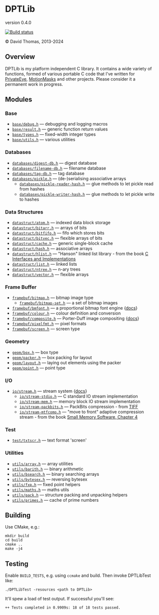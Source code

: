 DPTLib
======
version 0.4.0

[![Build status](https://github.com/dpt/DPTLib/actions/workflows/ci.yml/badge.svg)](https://github.com/dpt/DPTLib/actions)

© David Thomas, 2013-2024

Overview
--------

DPTLib is my platform independent C library. It contains a wide variety of functions, formed of various portable C code that I've written for [PrivateEye](https://github.com/dpt/PrivateEye), [MotionMasks](https://github.com/dpt/MotionMasks) and other projects. Please consider it a permanent work in progress.

Modules
-------

### Base

 * [`base/debug.h`](https://github.com/dpt/DPTLib/blob/master/include/base/debug.h) — debugging and logging macros
 * [`base/result.h`](https://github.com/dpt/DPTLib/blob/master/include/base/result.h) — generic function return values
 * [`base/types.h`](https://github.com/dpt/DPTLib/blob/master/include/base/types.h) — fixed-width integer types
 * [`base/utils.h`](https://github.com/dpt/DPTLib/blob/master/include/base/utils.h) — various utilities

### Databases

 * [`databases/digest-db.h`](https://github.com/dpt/DPTLib/blob/master/include/databases/digest-db.h) — digest database
 * [`databases/filename-db.h`](https://github.com/dpt/DPTLib/blob/master/include/databases/filename-db.h) — filename database
 * [`databases/tag-db.h`](https://github.com/dpt/DPTLib/blob/master/include/databases/tag-db.h) — tag database
 * [`databases/pickle.h`](https://github.com/dpt/DPTLib/blob/master/include/databases/pickle.h) — (de-)serialising associative arrays
   * [`databases/pickle-reader-hash.h`](https://github.com/dpt/DPTLib/blob/master/include/databases/pickle-reader-hash.h) — glue methods to let pickle read from hashes
   * [`databases/pickle-writer-hash.h`](https://github.com/dpt/DPTLib/blob/master/include/databases/pickle-writer-hash.h) — glue methods to let pickle write to hashes

### Data Structures

 * [`datastruct/atom.h`](https://github.com/dpt/DPTLib/blob/master/include/datastruct/atom.h) — indexed data block storage
 * [`datastruct/bitarr.h`](https://github.com/dpt/DPTLib/blob/master/include/datastruct/bitarr.h) — arrays of bits
 * [`datastruct/bitfifo.h`](https://github.com/dpt/DPTLib/blob/master/include/datastruct/bitfifo.h) — fifo which stores bits
 * [`datastruct/bitvec.h`](https://github.com/dpt/DPTLib/blob/master/include/datastruct/bitvec.h) — flexible arrays of bits
 * [`datastruct/cache.h`](https://github.com/dpt/DPTLib/blob/master/include/datastruct/cache.h) — generic single-block cache
 * [`datastruct/hash.h`](https://github.com/dpt/DPTLib/blob/master/include/datastruct/hash.h) — associative arrays
 * [`datastruct/hlist.h`](https://github.com/dpt/DPTLib/blob/master/include/datastruct/hlist.h) — "Hanson" linked list library - from the book [C Interfaces and Implementations](https://github.com/drh/cii/)
 * [`datastruct/list.h`](https://github.com/dpt/DPTLib/blob/master/include/datastruct/list.h) — linked lists
 * [`datastruct/ntree.h`](https://github.com/dpt/DPTLib/blob/master/include/datastruct/ntree.h) — n-ary trees
 * [`datastruct/vector.h`](https://github.com/dpt/DPTLib/blob/master/include/datastruct/vector.h) — flexible arrays

### Frame Buffer

 * [`framebuf/bitmap.h`](https://github.com/dpt/DPTLib/blob/master/include/framebuf/bitmap.h) — bitmap image type
    * [`framebuf/bitmap-set.h`](https://github.com/dpt/DPTLib/blob/master/include/framebuf/bitmap-set.h) — a set of bitmap images
 * [`framebuf/bmfont.h`](https://github.com/dpt/DPTLib/blob/master/include/framebuf/bmfont.h) — a proportional bitmap font engine {[docs](https://github.com/dpt/DPTLib/blob/master/docs/bmfont.md)}
 * [`framebuf/colour.h`](https://github.com/dpt/DPTLib/blob/master/include/framebuf/colour.h) — colour definition and conversion
 * [`framebuf/composite.h`](https://github.com/dpt/DPTLib/blob/master/include/framebuf/composite.h) — Porter-Duff image compositing {[docs](https://github.com/dpt/DPTLib/blob/master/docs/composite.md)}
 * [`framebuf/pixelfmt.h`](https://github.com/dpt/DPTLib/blob/master/include/framebuf/pixelfmt.h) — pixel formats
 * [`framebuf/screen.h`](https://github.com/dpt/DPTLib/blob/master/include/framebuf/screen.h) — screen type

### Geometry

 * [`geom/box.h`](https://github.com/dpt/DPTLib/blob/master/include/geom/box.h) — box type
 * [`geom/packer.h`](https://github.com/dpt/DPTLib/blob/master/include/geom/packer.h) — box packing for layout
 * [`geom/layout.h`](https://github.com/dpt/DPTLib/blob/master/include/geom/layout.h) — laying out elements using the packer
 * [`geom/point.h`](https://github.com/dpt/DPTLib/blob/master/include/geom/point.h) — point type

### I/O

 * [`io/stream.h`](https://github.com/dpt/DPTLib/blob/master/include/io/stream.h) — stream system {[docs](https://github.com/dpt/DPTLib/blob/master/docs/stream.md)}
    * [`io/stream-stdio.h`](https://github.com/dpt/DPTLib/blob/master/include/io/stream-stdio.h) — C standard IO stream implementation
    * [`io/stream-mem.h`](https://github.com/dpt/DPTLib/blob/master/include/io/stream-mem.h) — memory block IO stream implementation
    * [`io/stream-packbits.h`](https://github.com/dpt/DPTLib/blob/master/include/io/stream-packbits.h) — PackBits compression - from [TIFF](http://en.wikipedia.org/wiki/Tagged_Image_File_Format)
    * [`io/stream-mtfcomp.h`](https://github.com/dpt/DPTLib/blob/master/include/io/stream-mtfcomp.h) — "move to front" adaptive compression stream - from the book [Small Memory Software, Chapter 4](http://www.smallmemory.com/4_CompressionChapter.pdf)

### Test

 * [`test/txtscr.h`](https://github.com/dpt/DPTLib/blob/master/include/test/txtscr.h) — text format 'screen'

### Utilities

 * [`utils/array.h`](https://github.com/dpt/DPTLib/blob/master/include/utils/array.h) — array utilities
 * [`utils/barith.h`](https://github.com/dpt/DPTLib/blob/master/include/utils/barith.h) — binary arithmetic
 * [`utils/bsearch.h`](https://github.com/dpt/DPTLib/blob/master/include/utils/bsearch.h) — binary searching arrays
 * [`utils/bytesex.h`](https://github.com/dpt/DPTLib/blob/master/include/utils/bytesex.h) — reversing bytesex
 * [`utils/fxp.h`](https://github.com/dpt/DPTLib/blob/master/include/utils/fxp.h) — fixed point helpers
 * [`utils/maths.h`](https://github.com/dpt/DPTLib/blob/master/include/utils/maths.h) — maths utils
 * [`utils/pack.h`](https://github.com/dpt/DPTLib/blob/master/include/utils/pack.h) — structure packing and unpacking helpers
 * [`utils/primes.h`](https://github.com/dpt/DPTLib/blob/master/include/utils/primes.h) — cache of prime numbers

Building
--------

Use CMake, e.g.:
```
mkdir build
cd build
cmake ..
make -j4
```

Testing
-------

Enable `BUILD_TESTS`, e.g. using `ccmake` and build. Then invoke DPTLibTest like:
```
./DPTLibTest -resources <path to DPTLib>
```

It'll spew a load of test output. If successful you'll see:
```
++ Tests completed in 0.9909s: 18 of 18 tests passed.
```

